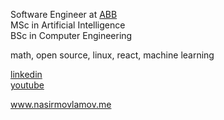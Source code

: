  Software Engineer at  <a href="https://abb-bank.az">ABB</a>
 <br/>
MSc in Artificial Intelligence
<br/>
BSc in Computer Engineering

<p>math, open source, linux, react, machine learning</p>

<p>
  <a href="https://az.linkedin.com/in/nasir-movlamov-322ab21b4">linkedin</a><br>
  <a href="https://www.youtube.com/channel/UCmE8Psks_-SDw9iG1nn6MpQ">youtube</a>
</p>
<p> 
 <a href="https://www.nasirmovlamov.me">www.nasirmovlamov.me </a>
</p>

